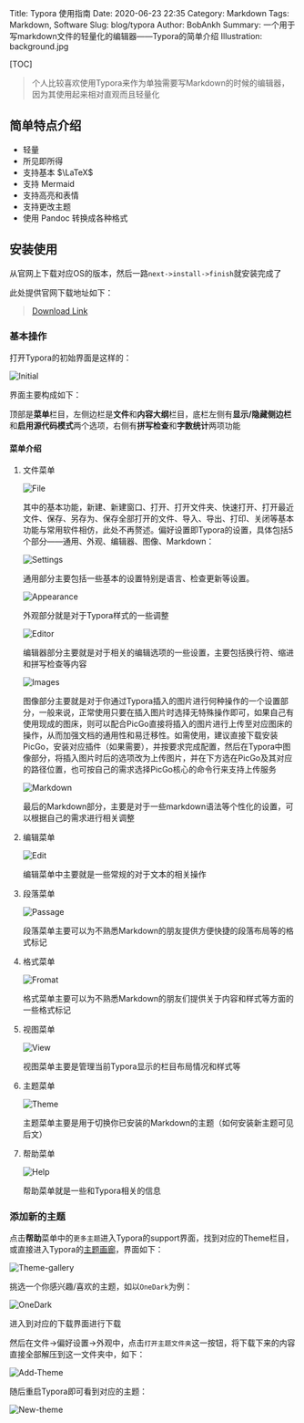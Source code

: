 Title: Typora 使用指南
Date: 2020-06-23 22:35
Category: Markdown
Tags: Markdown, Software
Slug: blog/typora
Author: BobAnkh
Summary: 一个用于写markdown文件的轻量化的编辑器——Typora的简单介绍
Illustration: background.jpg

[TOC]

> 个人比较喜欢使用Typora来作为单独需要写Markdown的时候的编辑器，因为其使用起来相对直观而且轻量化

## 简单特点介绍

- 轻量
- 所见即所得
- 支持基本 $\LaTeX$
- 支持 Mermaid
- 支持高亮和表情
- 支持更改主题
- 使用 Pandoc 转换成各种格式

## 安装使用

从官网上下载对应OS的版本，然后一路`next->install->finish`就安装完成了

此处提供官网下载地址如下：

> [Download Link](https://www.typora.io/#)

### 基本操作

打开Typora的初始界面是这样的：

![Initial](https://image.bobankh.com/2020/06/23/5a9e11ee6f943.png)

界面主要构成如下：

顶部是**菜单**栏目，左侧边栏是**文件**和**内容大纲**栏目，底栏左侧有**显示/隐藏侧边栏**和**启用源代码模式**两个选项，右侧有**拼写检查**和**字数统计**两项功能

#### 菜单介绍

1. 文件菜单

    ![File](https://image.bobankh.com/2020/06/23/92947dc67651a.png)

    其中的基本功能，新建、新建窗口、打开、打开文件夹、快速打开、打开最近文件、保存、另存为、保存全部打开的文件、导入、导出、打印、关闭等基本功能与常用软件相仿，此处不再赘述。偏好设置即Typora的设置，具体包括5个部分——通用、外观、编辑器、图像、Markdown：

    ![Settings](https://image.bobankh.com/2020/06/23/67b345ef2b35f.png)

    通用部分主要包括一些基本的设置特别是语言、检查更新等设置。

    ![Appearance](https://image.bobankh.com/2020/06/23/e1508781de30a.png)

    外观部分就是对于Typora样式的一些调整

    ![Editor](https://image.bobankh.com/2020/06/23/e5ca6742f6e08.png)

    编辑器部分主要就是对于相关的编辑选项的一些设置，主要包括换行符、缩进和拼写检查等内容

    ![Images](https://image.bobankh.com/2020/06/23/e076da5443307.png)

    图像部分主要就是对于你通过Typora插入的图片进行何种操作的一个设置部分，一般来说，正常使用只要在插入图片时选择无特殊操作即可，如果自己有使用现成的图床，则可以配合PicGo直接将插入的图片进行上传至对应图床的操作，从而加强文档的通用性和易迁移性。如需使用，建议直接下载安装PicGo，安装对应插件（如果需要），并按要求完成配置，然后在Typora中图像部分，将插入图片时后的选项改为上传图片，并在下方选在PicGo及其对应的路径位置，也可按自己的需求选择PicGo核心的命令行来支持上传服务

    ![Markdown](https://image.bobankh.com/2020/06/23/c13607e3e6545.png)

    最后的Markdown部分，主要是对于一些markdown语法等个性化的设置，可以根据自己的需求进行相关调整

2. 编辑菜单

    ![Edit](https://image.bobankh.com/2020/06/23/3910b6c5e187f.png)

    编辑菜单中主要就是一些常规的对于文本的相关操作

3. 段落菜单

    ![Passage](https://image.bobankh.com/2020/06/23/f7daa6b8c4d03.png)

    段落菜单主要可以为不熟悉Markdown的朋友提供方便快捷的段落布局等的格式标记

4. 格式菜单

    ![Fromat](https://image.bobankh.com/2020/06/23/215c63559f9aa.png)

    格式菜单主要可以为不熟悉Markdown的朋友们提供关于内容和样式等方面的一些格式标记

5. 视图菜单

    ![View](https://image.bobankh.com/2020/06/23/9b3cb53b40208.png)

    视图菜单主要是管理当前Typora显示的栏目布局情况和样式等

6. 主题菜单

    ![Theme](https://image.bobankh.com/2020/06/23/d78b6aa7d205a.png)

    主题菜单主要是用于切换你已安装的Markdown的主题（如何安装新主题可见后文）

7. 帮助菜单

    ![Help](https://image.bobankh.com/2020/06/23/5224126676a50.png)

    帮助菜单就是一些和Typora相关的信息

### 添加新的主题

点击**帮助**菜单中的`更多主题`进入Typora的support界面，找到对应的Theme栏目，或直接进入Typora的[主题画廊](http://theme.typora.io/)，界面如下：

![Theme-gallery](https://image.bobankh.com/2020/06/23/385b92116861c.png)

挑选一个你感兴趣/喜欢的主题，如以`OneDark`为例：

![OneDark](https://image.bobankh.com/2020/06/23/97205819f0a5d.png)

进入到对应的下载界面进行下载

然后在文件->偏好设置->外观中，点击`打开主题文件夹`这一按钮，将下载下来的内容直接全部解压到这一文件夹中，如下：

![Add-Theme](https://image.bobankh.com/2020/06/23/22dfec300bd2d.png)

随后重启Typora即可看到对应的主题：

![New-theme](https://image.bobankh.com/2020/06/23/7e495aa4c927a.png)
